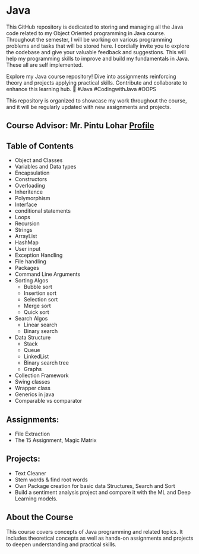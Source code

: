 # Java
This GitHub repository is dedicated to storing and managing all the Java code related to my Object Oriented programming in Java course. Throughout the semester, I will be working on various programming problems and tasks that will be stored here. I cordially invite you to explore the codebase and give your valuable feedback and suggestions. This will help my programming skills to improve and build my fundamentals in Java. These all are self implemented.

Explore my Java course repository! Dive into assignments reinforcing theory and projects applying practical skills. Contribute and collaborate to enhance this learning hub. 
🚀 
#Java #CodingwithJava #OOPS

This repository is organized to showcase my work throughout the course, and it will be regularly updated with new assignments and projects.

## Course Advisor: Mr. Pintu Lohar [Profile](https://www.linkedin.com/in/pintu-lohar-00679a34?utm_source=share&utm_campaign=share_via&utm_content=profile&utm_medium=android_app)

## Table of Contents
- Object and Classes
- Variables and Data types
- Encapsulation
- Constructors
- Overloading
- Inheritence
- Polymorphism
- Interface
- conditional statements
- Loops
- Recursion
- Strings
- ArrayList
- HashMap
- User input
- Exception Handling
- File handling
- Packages
- Command Line Arguments
- Sorting Algos
  - Bubble sort
  - Insertion sort
  - Selection sort
  - Merge sort
  - Quick sort
- Search Algos
  - Linear search
  - Binary search
- Data Structure
  - Stack
  - Queue
  - LinkedList
  - Binary search tree
  - Graphs
- Collection Framework
- Swing classes
- Wrapper class
- Generics in java
- Comparable vs comparator
  
          
## Assignments:
- File Extraction
- The 15 Assignment, Magic Matrix

## Projects:
- Text Cleaner
- Stem words & find root words
- Own Package creation for basic data Structures, Search and Sort
- Build a sentiment analysis project and compare it with the ML and Deep Learning models. 

  
## About the Course

This course covers concepts of Java programming and related topics. It includes theoretical concepts as well as hands-on assignments and projects to deepen understanding and practical skills.


